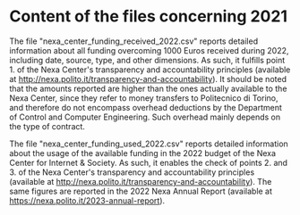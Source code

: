 Content of the files concerning 2021
====================================

The file "nexa_center_funding_received_2022.csv" reports detailed information about all funding overcoming 1000 Euros received during 2022, including date, source, type, and other dimensions. As such, it fulfills point 1. of the Nexa Center's transparency and accountability principles (available at http://nexa.polito.it/transparency-and-accountability). It should be noted that the amounts reported are higher than the ones actually available to the Nexa Center, since they refer to money transfers to Politecnico di Torino, and therefore do not encompass overhead deductions by the Department of Control and Computer Engineering. Such overhead mainly depends on the type of contract.

The file "nexa_center_funding_used_2022.csv" reports detailed information about the usage of the available funding in the 2022 budget of the Nexa Center for Internet & Society. As such, it enables the check of points 2. and 3. of the Nexa Center's transparency and accountability principles (available at http://nexa.polito.it/transparency-and-accountability). The same figures are reported in the 2022 Nexa Annual Report (available at https://nexa.polito.it/2023-annual-report).
